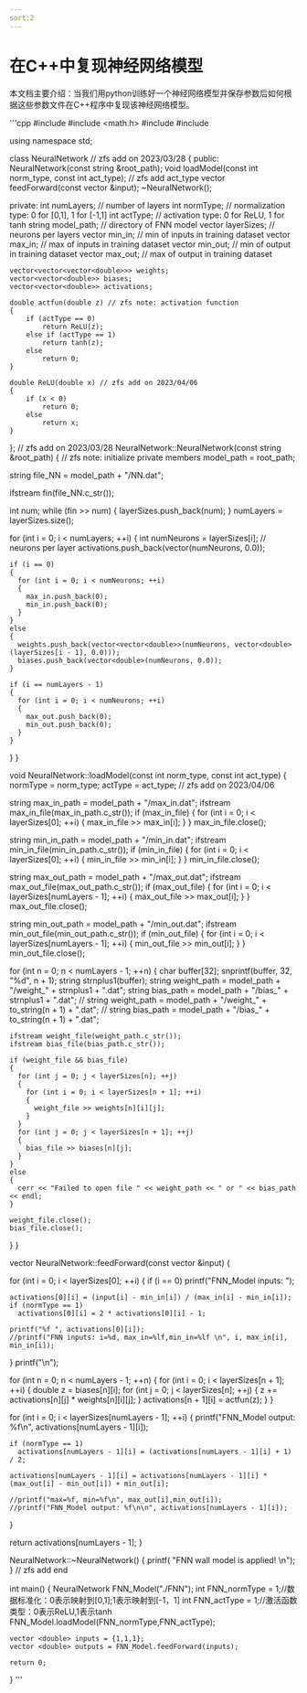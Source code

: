 ```yaml
---
sort:2
---
```

# 在C++中复现神经网络模型

本文档主要介绍：当我们用python训练好一个神经网络模型并保存参数后如何根据这些参数文件在C++程序中复现该神经网络模型。

'''cpp
#include <iostream>
#include <math.h>
#include <vector>
#include <fstream>

using namespace std;

class NeuralNetwork // zfs add on 2023/03/28
{
public:
	NeuralNetwork(const string &root_path);
	void loadModel(const int norm_type, const int act_type); // zfs add act_type
	vector<double> feedForward(const vector<double> &input);
	~NeuralNetwork();

private:
	int numLayers;			// number of layers
	int normType;			// normalization type: 0 for [0,1], 1 for [-1,1]
	int actType;			// activation type: 0 for ReLU, 1 for tanh
	string model_path;		// directory of FNN model
	vector<int> layerSizes; // neurons per layers
	vector<double> min_in;	// min of inputs in training dataset
	vector<double> max_in;	// max of inputs in training dataset
	vector<double> min_out; // min of output in training dataset
	vector<double> max_out; // max of output in training dataset

	vector<vector<vector<double>>> weights;
	vector<vector<double>> biases;
	vector<vector<double>> activations;

	double actfun(double z) // zfs note: activation function
	{
		if (actType == 0)
			return ReLU(z);
		else if (actType == 1)
			return tanh(z);
        else
            return 0;
	}

	double ReLU(double x) // zfs add on 2023/04/06
	{
		if (x < 0)
			return 0;
		else
			return x;
	}
};
// zfs add on 2023/03/28
NeuralNetwork::NeuralNetwork(const string &root_path)
{
  // zfs note: initialize private members
  model_path = root_path;

  string file_NN = model_path + "/NN.dat";

  ifstream fin(file_NN.c_str());

  int num;
  while (fin >> num)
  {
    layerSizes.push_back(num);
  }
  numLayers = layerSizes.size();

  for (int i = 0; i < numLayers; ++i)
  {
    int numNeurons = layerSizes[i]; // neurons per layer
    activations.push_back(vector<double>(numNeurons, 0.0));

    if (i == 0)
    {
      for (int i = 0; i < numNeurons; ++i)
      {
        max_in.push_back(0);
        min_in.push_back(0);
      }
    }
    else
    {
      weights.push_back(vector<vector<double>>(numNeurons, vector<double>(layerSizes[i - 1], 0.0)));
      biases.push_back(vector<double>(numNeurons, 0.0));
    }

    if (i == numLayers - 1)
    {
      for (int i = 0; i < numNeurons; ++i)
      {
        max_out.push_back(0);
        min_out.push_back(0);
      }
    }
  }
}

void NeuralNetwork::loadModel(const int norm_type, const int act_type)
{
  normType = norm_type;
  actType = act_type; // zfs add on 2023/04/06

  string max_in_path = model_path + "/max_in.dat";
  ifstream max_in_file(max_in_path.c_str());
  if (max_in_file)
  {
    for (int i = 0; i < layerSizes[0]; ++i)
    {
      max_in_file >> max_in[i];
    }
  }
  max_in_file.close();

  string min_in_path = model_path + "/min_in.dat";
  ifstream min_in_file(min_in_path.c_str());
  if (min_in_file)
  {
    for (int i = 0; i < layerSizes[0]; ++i)
    {
      min_in_file >> min_in[i];
    }
  }
  min_in_file.close();

  string max_out_path = model_path + "/max_out.dat";
  ifstream max_out_file(max_out_path.c_str());
  if (max_out_file)
  {
    for (int i = 0; i < layerSizes[numLayers - 1]; ++i)
    {
      max_out_file >> max_out[i];
    }
  }
  max_out_file.close();

  string min_out_path = model_path + "/min_out.dat";
  ifstream min_out_file(min_out_path.c_str());
  if (min_out_file)
  {
    for (int i = 0; i < layerSizes[numLayers - 1]; ++i)
    {
      min_out_file >> min_out[i];
    }
  }
  min_out_file.close();

  for (int n = 0; n < numLayers - 1; ++n)
  {
    char buffer[32];
    snprintf(buffer, 32, "%d", n + 1);
    string strnplus1(buffer);
    string weight_path = model_path + "/weight_" + strnplus1 + ".dat";
    string bias_path = model_path + "/bias_" + strnplus1 + ".dat";
    // string weight_path = model_path + "/weight_" + to_string(n + 1) + ".dat";
    // string bias_path = model_path + "/bias_" + to_string(n + 1) + ".dat";

    ifstream weight_file(weight_path.c_str());
    ifstream bias_file(bias_path.c_str());

    if (weight_file && bias_file)
    {
      for (int j = 0; j < layerSizes[n]; ++j)
      {
        for (int i = 0; i < layerSizes[n + 1]; ++i)
        {
          weight_file >> weights[n][i][j];
        }
      }
      for (int j = 0; j < layerSizes[n + 1]; ++j)
      {
        bias_file >> biases[n][j];
      }
    }
    else
    {
      cerr << "Failed to open file " << weight_path << " or " << bias_path << endl;
    }

    weight_file.close();
    bias_file.close();
  }
}

vector<double> NeuralNetwork::feedForward(const vector<double> &input)
{

  for (int i = 0; i < layerSizes[0]; ++i)
  {
    if (i == 0)
        printf("FNN_Model inputs: ");

    activations[0][i] = (input[i] - min_in[i]) / (max_in[i] - min_in[i]);
    if (normType == 1)
      activations[0][i] = 2 * activations[0][i] - 1;

    printf("%f ", activations[0][i]);
    //printf("FNN inputs: i=%d, max_in=%lf,min_in=%lf \n", i, max_in[i], min_in[i]);
  }
  printf("\n");

  for (int n = 0; n < numLayers - 1; ++n)
  {
    for (int i = 0; i < layerSizes[n + 1]; ++i)
    {
      double z = biases[n][i];
      for (int j = 0; j < layerSizes[n]; ++j)
      {
        z += activations[n][j] * weights[n][i][j];
      }
      activations[n + 1][i] = actfun(z);
    }
  }

  for (int i = 0; i < layerSizes[numLayers - 1]; ++i)
  {
    printf("FNN_Model output: %f\n", activations[numLayers - 1][i]);

    if (normType == 1)
      activations[numLayers - 1][i] = (activations[numLayers - 1][i] + 1) / 2;

    activations[numLayers - 1][i] = activations[numLayers - 1][i] * (max_out[i] - min_out[i]) + min_out[i];

    //printf("max=%f, min=%f\n", max_out[i],min_out[i]);
    //printf("FNN_Model output: %f\n\n", activations[numLayers - 1][i]);

  }

  return activations[numLayers - 1];
}

NeuralNetwork::~NeuralNetwork()
{
  printf( "FNN wall model is applied! \n");
}
// zfs add end

int main()
{
    NeuralNetwork FNN_Model("./FNN");
    int FNN_normType = 1;//数据标准化：0表示映射到[0,1];1表示映射到[-1，1]
    int FNN_actType = 1;//激活函数类型：0表示ReLU,1表示tanh
    FNN_Model.loadModel(FNN_normType,FNN_actType);

    vector <double> inputs = {1,1,1};
    vector <double> outputs = FNN_Model.feedForward(inputs);

    return 0;
}
'''

